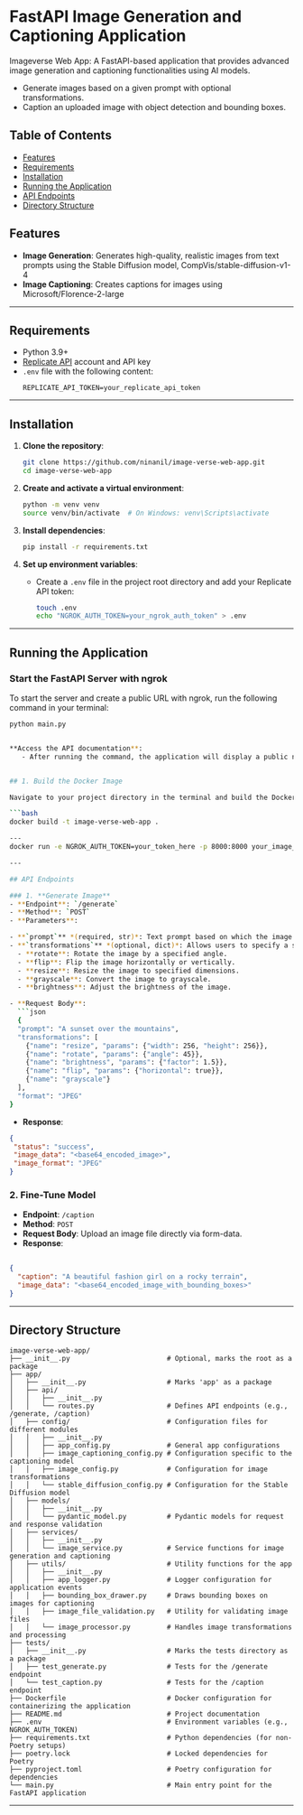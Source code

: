 # FastAPI Image Generation and Captioning Application

 Imageverse Web App: A FastAPI-based application that provides advanced image generation and captioning functionalities using AI models.
* Generate images based on a given prompt with optional transformations.
* Caption an uploaded image with object detection and bounding boxes.

## Table of Contents

- [Features](#features)
- [Requirements](#requirements)
- [Installation](#installation)
- [Running the Application](#running-the-application)
- [API Endpoints](#api-endpoints)
- [Directory Structure](#directory-structure)

## Features
- **Image Generation**: Generates high-quality, realistic images from text prompts using the Stable Diffusion model, CompVis/stable-diffusion-v1-4 
- **Image Captioning**: Creates captions for images using Microsoft/Florence-2-large

---

## Requirements

- Python 3.9+
- [Replicate API](https://replicate.com/) account and API key
- `.env` file with the following content:
  ```
  REPLICATE_API_TOKEN=your_replicate_api_token
  ```

---

## Installation

1. **Clone the repository**:
   ```bash
   git clone https://github.com/ninanil/image-verse-web-app.git
   cd image-verse-web-app
   ```

2. **Create and activate a virtual environment**:
   ```bash
   python -m venv venv
   source venv/bin/activate  # On Windows: venv\Scripts\activate
   ```

3. **Install dependencies**:
   ```bash
   pip install -r requirements.txt
   ```

4. **Set up environment variables**:
   - Create a `.env` file in the project root directory and add your Replicate API token:
     ```bash
     touch .env
     echo "NGROK_AUTH_TOKEN=your_ngrok_auth_token" > .env
     ```

---

## Running the Application

### Start the FastAPI Server with ngrok

To start the server and create a public URL with ngrok, run the following command in your terminal:

```bash
python main.py


**Access the API documentation**:
   - After running the command, the application will display a public ngrok URL in the logs.


## 1. Build the Docker Image

Navigate to your project directory in the terminal and build the Docker image with the following command:

```bash
docker build -t image-verse-web-app .

---
docker run -e NGROK_AUTH_TOKEN=your_token_here -p 8000:8000 your_image_name

---

## API Endpoints

### 1. **Generate Image**
- **Endpoint**: `/generate`
- **Method**: `POST`
- **Parameters**:

- **`prompt`** *(required, str)*: Text prompt based on which the image is generated.
- **`transformations`** *(optional, dict)*: Allows users to specify a series of transformations to apply to the generated image. Available transformations:
  - **rotate**: Rotate the image by a specified angle.
  - **flip**: Flip the image horizontally or vertically.
  - **resize**: Resize the image to specified dimensions.
  - **grayscale**: Convert the image to grayscale.
  - **brightness**: Adjust the brightness of the image.

- **Request Body**:
  ```json
  {
  "prompt": "A sunset over the mountains",
  "transformations": [
    {"name": "resize", "params": {"width": 256, "height": 256}},
    {"name": "rotate", "params": {"angle": 45}},
    {"name": "brightness", "params": {"factor": 1.5}},
    {"name": "flip", "params": {"horizontal": true}},
    {"name": "grayscale"}
  ],
  "format": "JPEG"
}

  ```
- **Response**:
 ```json
 {
  "status": "success",
  "image_data": "<base64_encoded_image>",
  "image_format": "JPEG"
}

  ```

### 2. **Fine-Tune Model**
- **Endpoint**: `/caption`
- **Method**: `POST`
- **Request Body**:
 Upload an image file directly via form-data.
- **Response**: 
```json
 
{
  "caption": "A beautiful fashion girl on a rocky terrain",
  "image_data": "<base64_encoded_image_with_bounding_boxes>"
}

  ```
---

## Directory Structure

```plaintext
image-verse-web-app/
├── __init__.py                        # Optional, marks the root as a package
├── app/
│   ├── __init__.py                    # Marks 'app' as a package
│   ├── api/
│   │   ├── __init__.py
│   │   └── routes.py                  # Defines API endpoints (e.g., /generate, /caption)
│   ├── config/                        # Configuration files for different modules
│   │   ├── __init__.py
│   │   ├── app_config.py              # General app configurations
│   │   ├── image_captioning_config.py # Configuration specific to the captioning model
│   │   ├── image_config.py            # Configuration for image transformations
│   │   └── stable_diffusion_config.py # Configuration for the Stable Diffusion model
│   ├── models/
│   │   ├── __init__.py
│   │   └── pydantic_model.py          # Pydantic models for request and response validation
│   ├── services/
│   │   ├── __init__.py
│   │   └── image_service.py           # Service functions for image generation and captioning
│   ├── utils/                         # Utility functions for the app
│   │   ├── __init__.py
│   │   ├── app_logger.py              # Logger configuration for application events
│   │   ├── bounding_box_drawer.py     # Draws bounding boxes on images for captioning
│   │   ├── image_file_validation.py   # Utility for validating image files
│   │   └── image_processor.py         # Handles image transformations and processing
├── tests/
│   ├── __init__.py                    # Marks the tests directory as a package
│   ├── test_generate.py               # Tests for the /generate endpoint
│   └── test_caption.py                # Tests for the /caption endpoint
├── Dockerfile                         # Docker configuration for containerizing the application
├── README.md                          # Project documentation
├── .env                               # Environment variables (e.g., NGROK_AUTH_TOKEN)
├── requirements.txt                   # Python dependencies (for non-Poetry setups)
├── poetry.lock                        # Locked dependencies for Poetry
├── pyproject.toml                     # Poetry configuration for dependencies
└── main.py                            # Main entry point for the FastAPI application

```

---



